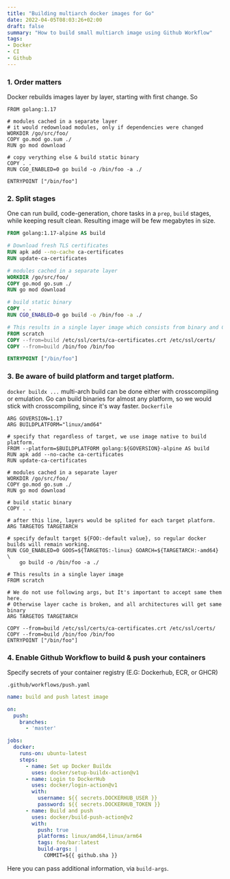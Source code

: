 ```yaml
---
title: "Building multiarch docker images for Go"
date: 2022-04-05T08:03:26+02:00
draft: false 
summary: "How to build small multiarch image using Github Workflow"
tags:
- Docker
- CI
- Github
---
```


### 1. Order matters
Docker rebuilds images layer by layer, starting with first change. So

```docker
FROM golang:1.17

# modules cached in a separate layer
# it would redownload modules, only if dependencies were changed
WORKDIR /go/src/foo/
COPY go.mod go.sum ./
RUN go mod download

# copy verything else & build static binary
COPY . .
RUN CGO_ENABLED=0 go build -o /bin/foo -a ./

ENTRYPOINT ["/bin/foo"]
```

### 2. Split stages
One can run build, code-generation, chore tasks in a `prep`, `build` stages, while keeping result clean.
Resulting image will be few megabytes in size.

```dockerfile
FROM golang:1.17-alpine AS build

# Download fresh TLS certificates
RUN apk add --no-cache ca-certificates 
RUN update-ca-certificates

# modules cached in a separate layer
WORKDIR /go/src/foo/
COPY go.mod go.sum ./
RUN go mod download

# build static binary
COPY . .
RUN CGO_ENABLED=0 go build -o /bin/foo -a ./

# This results in a single layer image which consists from binary and CA TLS certificates
FROM scratch
COPY --from=build /etc/ssl/certs/ca-certificates.crt /etc/ssl/certs/
COPY --from=build /bin/foo /bin/foo

ENTRYPOINT ["/bin/foo"]
```

### 3. Be aware of build platform and target platform.
`docker buildx ...` multi-arch build can be done either with crosscompiling or emulation.
Go can build binaries for almost any platform, so we would stick with crosscompiling, since it's way faster.
`Dockerfile`
```docker
ARG GOVERSION=1.17
ARG BUILDPLATFORM="linux/amd64"

# specify that regardless of target, we use image native to build platform.
FROM --platform=$BUILDPLATFORM golang:${GOVERSION}-alpine AS build
RUN apk add --no-cache ca-certificates 
RUN update-ca-certificates

# modules cached in a separate layer
WORKDIR /go/src/foo/
COPY go.mod go.sum ./
RUN go mod download

# build static binary
COPY . .

# after this line, layers would be splited for each target platform.
ARG TARGETOS TARGETARCH

# specify default target ${FOO:-default value}, so regular docker builds will remain working. 
RUN CGO_ENABLED=0 GOOS=${TARGETOS:-linux} GOARCH=${TARGETARCH:-amd64} \
    go build -o /bin/foo -a ./

# This results in a single layer image
FROM scratch

# We do not use following args, but It's important to accept same them here.
# Otherwise layer cache is broken, and all architectures will get same binary
ARG TARGETOS TARGETARCH

COPY --from=build /etc/ssl/certs/ca-certificates.crt /etc/ssl/certs/
COPY --from=build /bin/foo /bin/foo
ENTRYPOINT ["/bin/foo"]

```

### 4. Enable Github Workflow to build & push your containers
Specify secrets of your container registry (E.G: Dockerhub, ECR, or GHCR)

`.github/workflows/push.yaml`
```yaml
name: build and push latest image

on:
  push:
    branches:
      - 'master'

jobs:
  docker:
    runs-on: ubuntu-latest
    steps:
      - name: Set up Docker Buildx
        uses: docker/setup-buildx-action@v1
      - name: Login to DockerHub
        uses: docker/login-action@v1 
        with:
          username: ${{ secrets.DOCKERHUB_USER }}
          password: ${{ secrets.DOCKERHUB_TOKEN }}
      - name: Build and push
        uses: docker/build-push-action@v2
        with:
          push: true
          platforms: linux/amd64,linux/arm64
          tags: foo/bar:latest
          build-args: |
            COMMIT=${{ github.sha }}
```

Here you can pass additional information, via `build-args`.
